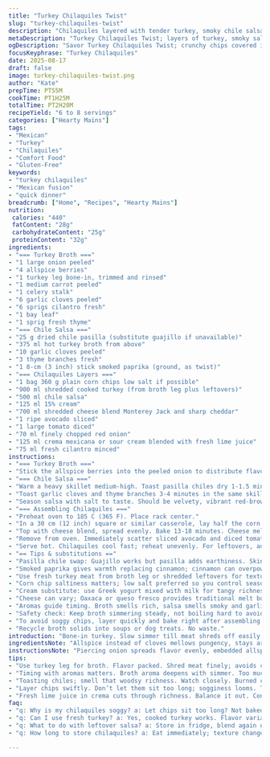 ```yaml
---
title: "Turkey Chilaquiles Twist"
slug: "turkey-chilaquiles-twist"
description: "Chilaquiles layered with tender turkey, smoky chile salsa, and creamy textures. Slow-simmered turkey broth forms the salsa base, with toasted chile pasilla swapped for guajillo and smoked paprika replacing cinnamon for warmth. Crispy corn chips baked with layers of shredded turkey, salsa, cream, and a cheddar-Monterey Jack blend. Finished with avocado, fresh tomato, onion, cilantro, and a tangy lime crema. Gluten free dairy rich; no eggs or nuts. Scanner-friendly method focusing on aromas, colors, and textures to guide timing and readiness."
metaDescription: "Turkey Chilaquiles Twist; layers of turkey, smoky salsa, crispy chips, fresh toppings. A feast for senses with every bite."
ogDescription: "Savor Turkey Chilaquiles Twist; crunchy chips covered in turkey, smoky salsa, and a burst of fresh toppings."
focusKeyphrase: "Turkey Chilaquiles"
date: 2025-08-17
draft: false
image: turkey-chilaquiles-twist.png
author: "Kate"
prepTime: PT55M
cookTime: PT1H25M
totalTime: PT2H20M
recipeYield: "6 to 8 servings"
categories: ["Hearty Mains"]
tags:
- "Mexican"
- "Turkey"
- "Chilaquiles"
- "Comfort Food"
- "Gluten-Free"
keywords:
- "turkey chilaquiles"
- "Mexican fusion"
- "quick dinner"
breadcrumb: ["Home", "Recipes", "Hearty Mains"]
nutrition: 
 calories: "440"
 fatContent: "28g"
 carbohydrateContent: "25g"
 proteinContent: "32g"
ingredients:
- "=== Turkey Broth ==="
- "1 large onion peeled"
- "4 allspice berries"
- "1 turkey leg bone-in, trimmed and rinsed"
- "1 medium carrot peeled"
- "1 celery stalk"
- "6 garlic cloves peeled"
- "6 sprigs cilantro fresh"
- "1 bay leaf"
- "1 sprig fresh thyme"
- "=== Chile Salsa ==="
- "25 g dried chile pasilla (substitute guajillo if unavailable)"
- "375 ml hot turkey broth from above"
- "10 garlic cloves peeled"
- "3 thyme branches fresh"
- "1 8-cm (3 inch) stick smoked paprika (ground, as twist)"
- "=== Chilaquiles Layers ==="
- "1 bag 360 g plain corn chips low salt if possible"
- "900 ml shredded cooked turkey (from broth leg plus leftovers)"
- "500 ml chile salsa"
- "125 ml 15% cream"
- "700 ml shredded cheese blend Monterey Jack and sharp cheddar"
- "1 ripe avocado sliced"
- "1 large tomato diced"
- "70 ml finely chopped red onion"
- "125 ml crema mexicana or sour cream blended with fresh lime juice"
- "75 ml fresh cilantro minced"
instructions:
- "=== Turkey Broth ==="
- "Stick the allspice berries into the peeled onion to distribute flavor evenly. Drop all broth ingredients into a big stockpot, cover with 6 liters cold water. Bring slowly to boil over medium-high. Skim foam and impurities as they rise pale grayish bubbles stop forming steadily. Turn temp down to gentle simmer. No lid. The smell changes from raw to rich turkey stock after 50 minutes. Wiggle the leg bone; meat should feel loose when ready. Strain broth through a fine sieve, discard solids. Let turkey rest to cool before shredding meat. Reserve broth for chile salsa."
- "=== Chile Salsa ==="
- "Warm a heavy skillet medium-high. Toast pasilla chiles dry 1-1.5 minutes until aromatic, watch closely not to burn—they darken fast. Remove stems, seed if preferred to cut bitterness. Soak chiles in 375 ml hot stock 25 minutes, cover. Drain, keeping liquid for blending."
- "Toast garlic cloves and thyme branches 3-4 minutes in the same skillet until garlic skin chars slightly and thyme releases piney aroma. Remove from heat quickly. Combine chiles, toasted garlic, thyme, and smoked paprika powder in blender. Add soaking broth little by little. Pulse until smooth. Pass sauce through a fine mesh to ensure no gritty particles or skin."
- "Season salsa with salt to taste. Should be velvety, vibrant red-brown with a smoky note."
- "=== Assembling Chilaquiles ==="
- "Preheat oven to 185 C (365 F). Place rack center."
- "In a 30 cm (12 inch) square or similar casserole, lay half the corn chips evenly. Top with shredded turkey, spread half the salsa, drizzle half the cream over gently. Repeat layers carefully so chips underneath don’t shift too much."
- "Top with cheese blend, spread evenly. Bake 13-18 minutes. Cheese melts bubbling and browns lightly at edges. Chips soften but remain some crunch —sign of perfect timing."
- "Remove from oven. Immediately scatter sliced avocado and diced tomato over top. Sprinkle with diced onion, chopped cilantro. Spoon lime-infused crema in dollops on surface."
- "Serve hot. Chilaquiles cool fast; reheat unevenly. For leftovers, add a splash of broth before warming to rehydrate."
- "== Tips & substitutions =="
- "Pasilla chile swap: Guajillo works but pasilla adds earthiness. Skinned serrano chile slim slices add heat if desired."
- "Smoked paprika gives warmth replacing cinnamon; cinnamon can overpower without balancing sugar or acid adjustments."
- "Use fresh turkey meat from broth leg or shredded leftovers for texture and flavor contrast with chips. Overcooked turkey dries out when reheated; keep moist."
- "Corn chip saltiness matters; low salt preferred so you control seasoning later."
- "Cream substitute: use Greek yogurt mixed with milk for tangy richness."
- "Cheese can vary; Oaxaca or queso fresco provides traditional melt but cheddar-Monterey Jack blend gives approachable mildness and browning."
- "Aromas guide timing. Broth smells rich, salsa smells smoky and garlicky, baked chilaquiles show bubbling cheese and softened chips, avocado cools it down visually and in mouthfeel."
- "Safety check: Keep broth simmering steady, not boiling hard to avoid cloudy stock."
- "To avoid soggy chips, layer quickly and bake right after assembling. Do not let assembled chilaquiles stand too long before oven."
- "Recycle broth solids into soups or dog treats. No waste."
introduction: "Bone-in turkey. Slow simmer till meat shreds off easily. Stock clear, savory smells deepen with thyme and allspice poked into onion. Broth done when bubbles rare, sheen clear. Dry toast pasilla chiles, smelling woodsy, almost smoky, toss in hot broth to bloom. Garlic chars slightly in pan, thyme crisp, paprika smoky, blending silky, fiery in color. Layers: chips fractured under shredded juicy turkey, chili cream soaking slowly. Cheese melts, edges crisp. Raw freshness from avocado and lime crema punch heat back. Timing tricks depend on aroma and sight. Hot, creamy, crunch waiting. No sogginess, no blandness."
ingredientsNote: "Allspice instead of cloves mellows pungency, stays aromatic without sharp bite. Pasilla chile swaps guajillo’s fruity cherry for earthier flavor. Smoked paprika replaces cinnamon to control sweetness and warmth balance. Garlic roasting time key —too dark, bitter; too pale, raw harshness. Fresh herbs add lift; dried won’t compensate. Use unsalted chips to match seasoning to palate; store chips dry until last moment to prevent premature softening. Turkey leg large enough to shred, broth rich enough for full salsa infusion. Cream 15% preferred for texture without breaking. Substitutions for cream include diluted Greek yogurt or ultrafiltered milk ranges; cheese can shift by region—choose a type with good melt and moderate sharpness. Cilantro fresh, minced, add just before serving to preserve green flavor. Onion—red for mild kick and color contrast, finely diced. A small splash of lime juice in final crema gives balance to richness and heat."
instructionsNote: "Piercing onion spreads flavor evenly, embedded allspice bursts during simmer. Skimming foam prevents cloudiness — important if garnishing with bright fresh toppings. Slow simmer keeps broth clear and aromatic without overcooking meat dry. Toasting chiles and aromatics releases oils, intensifies flavor. Do not rush or let burn—charred chile brings bitterness. Blending with soaking liquid keeps sauce cohesive, thin enough to coat but thick enough for body; straining avoids gritty texture that ruins mouthfeel. Layer chips carefully to prevent collapse, spread meat and salsa evenly for consistent bites. Baking time based on bubbling cheese and smell of toasted corn. Cool toppings added last to stop avocados browning and retain tomato freshness. Serve immediately to preserve textural contrasts. Salvage leftovers by adding broth to revive texture during gentle reheat."
tips:
- "Use turkey leg for broth. Flavor packed. Shred meat finely; avoids clumps in layers. Avoid dry spots. Consistent texture crucial."
- "Timing with aromas matters. Broth aroma deepens with simmer. Too much boil? Cloudy stock, not good. Aim for slow, steady bubbles."
- "Toasting chiles; smell that woodsy richness. Watch closely. Burned chiles? Overpowered dish. Just a few darkened spots should do."
- "Layer chips swiftly. Don’t let them sit too long; sogginess looms. Top carefully, let cheese meld. Avoid collapse during bake."
- "Fresh lime juice in crema cuts through richness. Balance it out. Consider Greek yogurt instead of cream for tang and moisture."
faq:
- "q: Why is my chilaquiles soggy? a: Let chips sit too long? Not baked immediately. Reheat quick, drizzle broth to revive."
- "q: Can I use fresh turkey? a: Yes, cooked turkey works. Flavor variance; fresh meat more moist. Reserve stock for salsa, bake hot."
- "q: What to do with leftover salsa? a: Store in fridge, blend again or add to soups. Just keep lid tight; freshness dips over time."
- "q: How long to store chilaquiles? a: Eat immediately; texture changes fast. Can keep a day or two in fridge but moisture increases."

---
```

